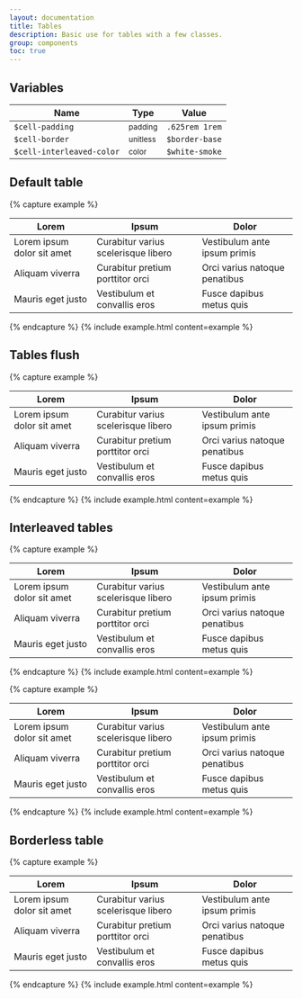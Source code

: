 ```yaml
---
layout: documentation
title: Tables
description: Basic use for tables with a few classes.
group: components
toc: true
---
```



## Variables

| Name  | Type  | Value |
| ----- | ----- | ----- |
| `$cell-padding` | <small>padding</small> | `.625rem 1rem` |
| `$cell-border` | <small>unitless</small> | `$border-base` |
| `$cell-interleaved-color` | <small>color</small> | <span class="small-box" style="background:#f5f5f5"></span> `$white-smoke` |


## Default table

{% capture example %}
<table>
  <thead>
    <tr>
      <th>Lorem</th>
      <th>Ipsum</th>
      <th>Dolor</th>
    </tr>
  </thead>
  <tbody>
    <tr>
      <td>Lorem ipsum dolor sit amet</td>
      <td>Curabitur varius scelerisque libero</td>
      <td>Vestibulum ante ipsum primis</td>
    </tr>
    <tr>
      <td>Aliquam viverra</td>
      <td>Curabitur pretium porttitor orci</td>
      <td>Orci varius natoque penatibus</td>
    </tr>
    <tr>
      <td>Mauris eget justo</td>
      <td>Vestibulum et convallis eros</td>
      <td>Fusce dapibus metus quis</td>
    </tr>
  </tbody>
</table>
{% endcapture %}
{% include example.html content=example %}


## Tables flush

{% capture example %}
<table class="table-flush">
  <thead>
    <tr>
      <th>Lorem</th>
      <th>Ipsum</th>
      <th>Dolor</th>
    </tr>
  </thead>
  <tbody>
    <tr>
      <td>Lorem ipsum dolor sit amet</td>
      <td>Curabitur varius scelerisque libero</td>
      <td>Vestibulum ante ipsum primis</td>
    </tr>
    <tr>
      <td>Aliquam viverra</td>
      <td>Curabitur pretium porttitor orci</td>
      <td>Orci varius natoque penatibus</td>
    </tr>
    <tr>
      <td>Mauris eget justo</td>
      <td>Vestibulum et convallis eros</td>
      <td>Fusce dapibus metus quis</td>
    </tr>
  </tbody>
</table>
{% endcapture %}
{% include example.html content=example %}


## Interleaved tables

{% capture example %}
<table class="table-interleaved">
  <thead>
    <tr>
      <th>Lorem</th>
      <th>Ipsum</th>
      <th>Dolor</th>
    </tr>
  </thead>
  <tbody>
    <tr>
      <td>Lorem ipsum dolor sit amet</td>
      <td>Curabitur varius scelerisque libero</td>
      <td>Vestibulum ante ipsum primis</td>
    </tr>
    <tr>
      <td>Aliquam viverra</td>
      <td>Curabitur pretium porttitor orci</td>
      <td>Orci varius natoque penatibus</td>
    </tr>
    <tr>
      <td>Mauris eget justo</td>
      <td>Vestibulum et convallis eros</td>
      <td>Fusce dapibus metus quis</td>
    </tr>
  </tbody>
</table>
{% endcapture %}
{% include example.html content=example %}

{% capture example %}
<table class="table-flush-interleaved">
  <thead>
    <tr>
      <th>Lorem</th>
      <th>Ipsum</th>
      <th>Dolor</th>
    </tr>
  </thead>
  <tbody>
    <tr>
      <td>Lorem ipsum dolor sit amet</td>
      <td>Curabitur varius scelerisque libero</td>
      <td>Vestibulum ante ipsum primis</td>
    </tr>
    <tr>
      <td>Aliquam viverra</td>
      <td>Curabitur pretium porttitor orci</td>
      <td>Orci varius natoque penatibus</td>
    </tr>
    <tr>
      <td>Mauris eget justo</td>
      <td>Vestibulum et convallis eros</td>
      <td>Fusce dapibus metus quis</td>
    </tr>
  </tbody>
</table>
{% endcapture %}
{% include example.html content=example %}


## Borderless table

{% capture example %}
<table class="table-borderless">
  <thead>
    <tr>
      <th>Lorem</th>
      <th>Ipsum</th>
      <th>Dolor</th>
    </tr>
  </thead>
  <tbody>
    <tr>
      <td>Lorem ipsum dolor sit amet</td>
      <td>Curabitur varius scelerisque libero</td>
      <td>Vestibulum ante ipsum primis</td>
    </tr>
    <tr>
      <td>Aliquam viverra</td>
      <td>Curabitur pretium porttitor orci</td>
      <td>Orci varius natoque penatibus</td>
    </tr>
    <tr>
      <td>Mauris eget justo</td>
      <td>Vestibulum et convallis eros</td>
      <td>Fusce dapibus metus quis</td>
    </tr>
  </tbody>
</table>
{% endcapture %}
{% include example.html content=example %}